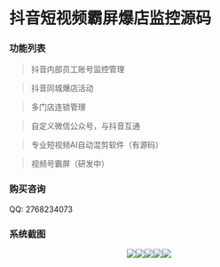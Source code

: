 # 抖音短视频霸屏爆店监控源码

### 功能列表

> 抖音内部员工账号监控管理

> 抖音同城爆店活动

> 多门店连锁管理

> 自定义微信公众号，与抖音互通

> 专业短视频AI自动混剪软件（有源码）

> 视频号霸屏（研发中）

### 购买咨询

QQ: 2768234073

### 系统截图

<p style="text-align: center;"><img align="absmiddle" src="https://img.alicdn.com/imgextra/i4/2212835291027/O1CN016bzoNY1JSPTYe8Nq9_!!2212835291027.png" style="max-width: 750.0px;" data-spm-anchor-id="2013.1.0.i0.7c5c70caHfmSzr"><img align="absmiddle" src="https://img.alicdn.com/imgextra/i1/2212835291027/O1CN01wP2Khd1JSPTXw4H7R_!!2212835291027.png" style="max-width: 750.0px;"><img align="absmiddle" src="https://img.alicdn.com/imgextra/i1/2212835291027/O1CN01tNEZdv1JSPTTYOqdD_!!2212835291027.png" style="max-width: 750.0px;"><img align="absmiddle" src="https://img.alicdn.com/imgextra/i3/2212835291027/O1CN01m8J3FH1JSPTONMQIv_!!2212835291027.png" style="max-width: 750.0px;"><img align="absmiddle" src="https://img.alicdn.com/imgextra/i2/2212835291027/O1CN01riojSG1JSPTHY0LeW_!!2212835291027.png" class="" style="max-width: 750.0px;"  data-spm-anchor-id="2013.1.0.i0.7c5c70caeRgX6j"></p>
